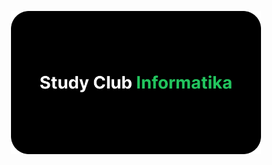 <p align="center"><a href="https://laravel.com" target="_blank"><img src="sci-card-black.png" width="400" alt="Laravel Logo"></a></p>
